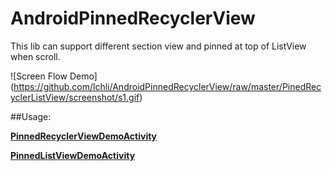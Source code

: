 # AndroidPinnedRecyclerView
This lib can support different section view and pinned at top of ListView when scroll.

![Screen Flow Demo] (https://github.com/lchli/AndroidPinnedRecyclerView/raw/master/PinedRecyclerListView/screenshot/s1.gif)

##Usage:

**[PinnedRecyclerViewDemoActivity](https://github.com/lchli/AndroidPinnedRecyclerView/blob/master/PinedRecyclerListView/sample/src/main/java/com/lchli/sample/PinnedRecyclerViewDemoActivity.java)**

**[PinnedListViewDemoActivity](https://github.com/lchli/AndroidPinnedRecyclerView/blob/master/PinedRecyclerListView/sample/src/main/java/com/lchli/sample/PinnedListViewDemoActivity.java)**


